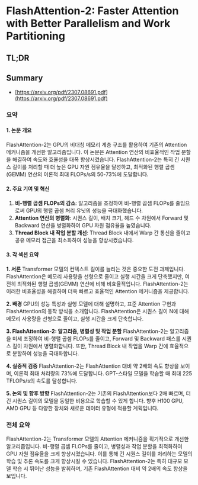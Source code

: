 # FlashAttention-2: Faster Attention with Better Parallelism and Work Partitioning
## TL;DR
## Summary
- [https://arxiv.org/pdf/2307.08691.pdf](https://arxiv.org/pdf/2307.08691.pdf)

### 요약

#### 1. 논문 개요
FlashAttention-2는 GPU의 비대칭 메모리 계층 구조를 활용하여 기존의 Attention 메커니즘을 개선한 알고리즘입니다. 이 논문은 Attention 연산의 비효율적인 작업 분할을 해결하여 속도와 효율성을 대폭 향상시켰습니다. FlashAttention-2는 특히 긴 시퀀스 길이를 처리할 때 더 높은 GPU 자원 점유율을 달성하고, 최적화된 행렬 곱셈(GEMM) 연산의 이론적 최대 FLOPs/s의 50-73%에 도달합니다.

#### 2. 주요 기여 및 혁신
1. **비-행렬 곱셈 FLOPs의 감소**: 알고리즘을 조정하여 비-행렬 곱셈 FLOPs를 줄임으로써 GPU의 행렬 곱셈 처리 유닛의 성능을 극대화했습니다.
2. **Attention 연산의 병렬화**: 시퀀스 길이, 배치 크기, 헤드 수 차원에서 Forward 및 Backward 연산을 병렬화하여 GPU 자원 점유율을 높였습니다.
3. **Thread Block 내 작업 분할 개선**: Thread Block 내에서 Warp 간 통신을 줄이고 공유 메모리 접근을 최소화하여 성능을 향상시켰습니다.

#### 3. 각 섹션 요약

**1. 서론**
Transformer 모델의 컨텍스트 길이를 늘리는 것은 중요한 도전 과제입니다. FlashAttention은 메모리 사용량을 선형으로 줄이고 실행 시간을 크게 단축했지만, 여전히 최적화된 행렬 곱셈(GEMM) 연산에 비해 비효율적입니다. FlashAttention-2는 이러한 비효율성을 해결하여 더욱 빠르고 효율적인 Attention 메커니즘을 제공합니다.

**2. 배경**
GPU의 성능 특성과 실행 모델에 대해 설명하고, 표준 Attention 구현과 FlashAttention의 동작 방식을 소개합니다. FlashAttention은 시퀀스 길이 N에 대해 메모리 사용량을 선형으로 줄이고, 실행 시간을 크게 단축합니다.

**3. FlashAttention-2: 알고리즘, 병렬성 및 작업 분할**
FlashAttention-2는 알고리즘을 미세 조정하여 비-행렬 곱셈 FLOPs를 줄이고, Forward 및 Backward 패스를 시퀀스 길이 차원에서 병렬화합니다. 또한, Thread Block 내 작업을 Warp 간에 효율적으로 분할하여 성능을 극대화합니다.

**4. 실증적 검증**
FlashAttention-2는 FlashAttention 대비 약 2배의 속도 향상을 보이며, 이론적 최대 처리량의 73%에 도달합니다. GPT-스타일 모델을 학습할 때 최대 225 TFLOPs/s의 속도를 달성합니다.

**5. 논의 및 향후 방향**
FlashAttention-2는 기존의 FlashAttention보다 2배 빠르며, 더 긴 시퀀스 길이의 모델을 동일한 비용으로 학습할 수 있게 합니다. 향후 H100 GPU, AMD GPU 등 다양한 장치와 새로운 데이터 유형에 적용할 계획입니다.

### 전체 요약
FlashAttention-2는 Transformer 모델의 Attention 메커니즘을 획기적으로 개선한 알고리즘입니다. 비-행렬 곱셈 FLOPs를 줄이고, 병렬성과 작업 분할을 최적화하여 GPU 자원 점유율을 크게 향상시켰습니다. 이를 통해 긴 시퀀스 길이를 처리하는 모델의 학습 및 추론 속도를 크게 향상시킬 수 있습니다. FlashAttention-2는 특히 대규모 모델 학습 시 뛰어난 성능을 발휘하며, 기존 FlashAttention 대비 약 2배의 속도 향상을 보입니다.